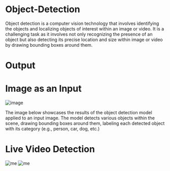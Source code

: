 # Object-Detection
 Object detection is a computer vision technology that involves identifying the objects and localizing objects of interest within an image or video.
 It is a challenging task as it involves not only recognizing the presence of an object but also detecting its precise location and size within image or video by drawing bounding boxes around them.
# Output
# Image as an Input 
![image](https://github.com/user-attachments/assets/77826d02-d01c-4e37-b276-245aaa77fd75)


The image below showcases the results of the object detection model applied to an input image. The model detects various objects within the scene, drawing bounding boxes around them, labeling each detected object with its category (e.g., person, car, dog, etc.)

# Live Video Detection
![me](https://github.com/user-attachments/assets/e05cd74f-0739-4c94-be5d-b095444eb97e)
![me](https://github.com/user-attachments/assets/5a2995c5-06f0-4bf2-a8c1-a61b436c3f98)






